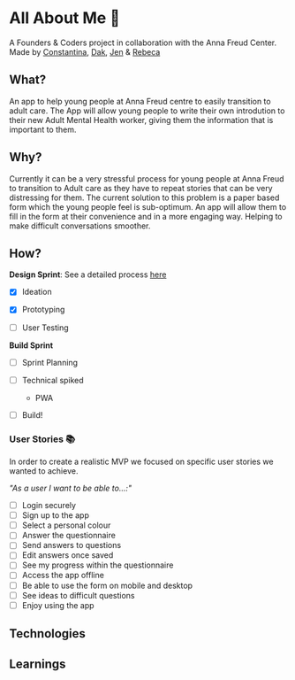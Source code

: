 # All About Me :muscle:

A Founders & Coders project in collaboration with the Anna Freud Center. Made by [Constantina](https://github.com/polyccon), [Dak](https://github.com/dangerdak), [Jen](https://github.com/Jen-Harris) & [Rebeca](https://github.com/rebecacalvoquintero)

## What? 
An app to help young people at Anna Freud centre to easily transition to adult care. 
The App will allow young people to write their own introdution to their new Adult Mental Health worker, giving them the information that is important to them. 

## Why? 
Currently it can be a very stressful process for young people at Anna Freud to transition to Adult care as they have to repeat stories that can be very distressing for them. 
The current solution to this problem is a paper based form which the young people feel is sub-optimum. An app will allow them to fill in the form at their convenience and in a more engaging way. Helping to make difficult conversations smoother.  

## How? 
__Design Sprint__: See a detailed process [here](https://github.com/FAC-11/AllAboutMe/blob/master/designsprint.md)

- [x] Ideation 

- [x] Prototyping

- [ ] User Testing

__Build Sprint__

- [ ] Sprint Planning

- [ ] Technical spiked
  * PWA
  
- [ ] Build! 

### User Stories :books:
In order to create a realistic MVP we focused on specific user stories we wanted to achieve. 

_*"As a user I want to be able to...:"*_
- [ ] Login securely
- [ ] Sign up to the app
- [ ] Select a personal colour
- [ ] Answer the questionnaire 
- [ ] Send answers to questions 
- [ ] Edit answers once saved 
- [ ] See my progress within the questionnaire 
- [ ] Access the app offline 
- [ ] Be able to use the form on mobile and desktop 
- [ ] See ideas to difficult questions
- [ ] Enjoy using the app 

## Technologies 

## Learnings 
